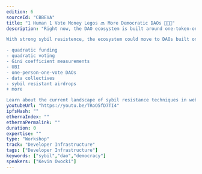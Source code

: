 ```yaml
---
edition: 6
sourceId: "CBBEVA"
title: "1 Human 1 Vote Money Legos 🔜 More Democratic DAOs 🧱🤝✨"
description: "Right now, the DAO ecosystem is built around one-token-one-vote or one-cpu-one-vote schemes.

With strong sybil resistence, the ecosystem could move to DAOs built on one-human-one-vote. This unlocks more democratic use cases like:

- quadratic funding
- quadratic voting
- Gini coefficient measurements
- UBI
- one-person-one-vote DAOs
- data collectives
- sybil resistant airdrops
+ more

Learn about the current landscape of sybil resistance techniques in web3."
youtubeUrl: "https://youtu.be/TRoO5fD7TI4"
ipfsHash: ""
ethernaIndex: ""
ethernaPermalink: ""
duration: 0
expertise: ""
type: "Workshop"
track: "Developer Infrastructure"
tags: ["Developer Infrastructure"]
keywords: ["sybil","dao","democracy"]
speakers: ["Kevin Owocki"]
---
```

